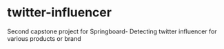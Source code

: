 # twitter-influencer
Second capstone project for Springboard- Detecting twitter influencer for various products or brand
